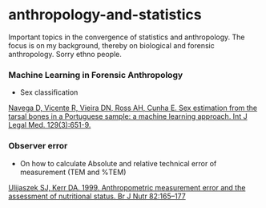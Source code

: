# anthropology-and-statistics
Important topics in the convergence of statistics and anthropology. The focus is on my background, thereby on biological and forensic anthropology. Sorry ethno people.

### Machine Learning in Forensic Anthropology

* Sex classification

[Navega D, Vicente R, Vieira DN, Ross AH, Cunha E. Sex estimation from the tarsal bones in a Portuguese sample: a machine learning approach. Int J Legal Med. 129(3):651-9.](http://www.ncbi.nlm.nih.gov/pubmed/25186617)

### Observer error

* On how to calculate Absolute and relative technical error of measurement (TEM and %TEM)

[Ulijaszek SJ, Kerr DA. 1999. Anthropometric measurement error and the assessment of nutritional status. Br J Nutr 82:165–177](http://www.ncbi.nlm.nih.gov/pubmed/10655963)
